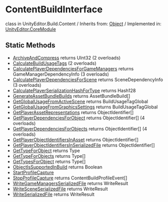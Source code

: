 # ContentBuildInterface
class in UnityEditor.Build.Content
 / Inherits from: <a href="https://docs.unity3d.com/6000.1/Documentation/ScriptReference/Object.html">Object</a> / Implemented in: <a href="https://docs.unity3d.com/6000.1/Documentation/ScriptReference/UnityEditor.CoreModule.html">UnityEditor.CoreModule</a>

## Static Methods
- <a href="https://docs.unity3d.com/6000.1/Documentation/ScriptReference/ContentBuildInterface.ArchiveAndCompress.html">ArchiveAndCompress</a> returns UInt32 (2 overloads)
- <a href="https://docs.unity3d.com/6000.1/Documentation/ScriptReference/ContentBuildInterface.CalculateBuildUsageTags.html">CalculateBuildUsageTags</a> (2 overloads)
- <a href="https://docs.unity3d.com/6000.1/Documentation/ScriptReference/ContentBuildInterface.CalculatePlayerDependenciesForGameManagers.html">CalculatePlayerDependenciesForGameManagers</a> returns GameManagerDependencyInfo (3 overloads)
- <a href="https://docs.unity3d.com/6000.1/Documentation/ScriptReference/ContentBuildInterface.CalculatePlayerDependenciesForScene.html">CalculatePlayerDependenciesForScene</a> returns SceneDependencyInfo (3 overloads)
- <a href="https://docs.unity3d.com/6000.1/Documentation/ScriptReference/ContentBuildInterface.CalculatePlayerSerializationHashForType.html">CalculatePlayerSerializationHashForType</a> returns Hash128
- <a href="https://docs.unity3d.com/6000.1/Documentation/ScriptReference/ContentBuildInterface.GenerateAssetBundleBuilds.html">GenerateAssetBundleBuilds</a> returns AssetBundleBuild[]
- <a href="https://docs.unity3d.com/6000.1/Documentation/ScriptReference/ContentBuildInterface.GetGlobalUsageFromActiveScene.html">GetGlobalUsageFromActiveScene</a> returns BuildUsageTagGlobal
- <a href="https://docs.unity3d.com/6000.1/Documentation/ScriptReference/ContentBuildInterface.GetGlobalUsageFromGraphicsSettings.html">GetGlobalUsageFromGraphicsSettings</a> returns BuildUsageTagGlobal
- <a href="https://docs.unity3d.com/6000.1/Documentation/ScriptReference/ContentBuildInterface.GetPlayerAssetRepresentations.html">GetPlayerAssetRepresentations</a> returns ObjectIdentifier[]
- <a href="https://docs.unity3d.com/6000.1/Documentation/ScriptReference/ContentBuildInterface.GetPlayerDependenciesForObject.html">GetPlayerDependenciesForObject</a> returns ObjectIdentifier[] (4 overloads)
- <a href="https://docs.unity3d.com/6000.1/Documentation/ScriptReference/ContentBuildInterface.GetPlayerDependenciesForObjects.html">GetPlayerDependenciesForObjects</a> returns ObjectIdentifier[] (4 overloads)
- <a href="https://docs.unity3d.com/6000.1/Documentation/ScriptReference/ContentBuildInterface.GetPlayerObjectIdentifiersInAsset.html">GetPlayerObjectIdentifiersInAsset</a> returns ObjectIdentifier[]
- <a href="https://docs.unity3d.com/6000.1/Documentation/ScriptReference/ContentBuildInterface.GetPlayerObjectIdentifiersInSerializedFile.html">GetPlayerObjectIdentifiersInSerializedFile</a> returns ObjectIdentifier[]
- <a href="https://docs.unity3d.com/6000.1/Documentation/ScriptReference/ContentBuildInterface.GetTypeForObject.html">GetTypeForObject</a> returns Type
- <a href="https://docs.unity3d.com/6000.1/Documentation/ScriptReference/ContentBuildInterface.GetTypeForObjects.html">GetTypeForObjects</a> returns Type[]
- <a href="https://docs.unity3d.com/6000.1/Documentation/ScriptReference/ContentBuildInterface.GetTypesForObject.html">GetTypesForObject</a> returns Type[]
- <a href="https://docs.unity3d.com/6000.1/Documentation/ScriptReference/ContentBuildInterface.ObjectIsSupportedInBuild.html">ObjectIsSupportedInBuild</a> returns Boolean
- <a href="https://docs.unity3d.com/6000.1/Documentation/ScriptReference/ContentBuildInterface.StartProfileCapture.html">StartProfileCapture</a>
- <a href="https://docs.unity3d.com/6000.1/Documentation/ScriptReference/ContentBuildInterface.StopProfileCapture.html">StopProfileCapture</a> returns ContentBuildProfileEvent[]
- <a href="https://docs.unity3d.com/6000.1/Documentation/ScriptReference/ContentBuildInterface.WriteGameManagersSerializedFile.html">WriteGameManagersSerializedFile</a> returns WriteResult
- <a href="https://docs.unity3d.com/6000.1/Documentation/ScriptReference/ContentBuildInterface.WriteSceneSerializedFile.html">WriteSceneSerializedFile</a> returns WriteResult
- <a href="https://docs.unity3d.com/6000.1/Documentation/ScriptReference/ContentBuildInterface.WriteSerializedFile.html">WriteSerializedFile</a> returns WriteResult
